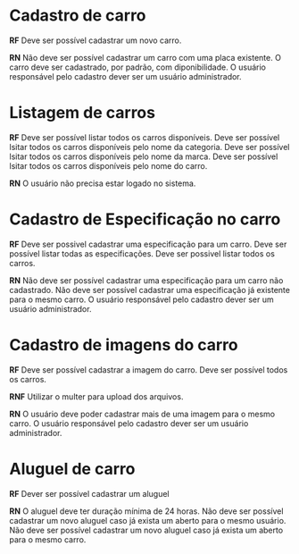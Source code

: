 # Cadastro de carro

**RF**
Deve ser possível cadastrar um novo carro.

**RN**
Não deve ser possível cadastrar um carro com uma placa existente.
O carro deve ser cadastrado, por padrão, com diponibilidade.
O usuário responsável pelo cadastro dever ser um usuário administrador.

# Listagem de carros

**RF**
Deve ser possível listar todos os carros disponíveis.
Deve ser possível lsitar todos os carros disponíveis pelo nome da categoria.
Deve ser possível lsitar todos os carros disponíveis pelo nome da marca.
Deve ser possível lsitar todos os carros disponíveis pelo nome do carro.

**RN**
O usuário não precisa estar logado no sistema.

# Cadastro de Especificação no carro

**RF**
Deve ser possivel cadastrar uma especificação para um carro.
Deve ser possível listar todas as especificações.
Deve ser possivel listar todos os carros.

**RN**
Não deve ser possível cadastrar uma especificação para um carro não cadastrado.
Não deve ser possível cadastrar uma especificação já existente para o mesmo carro.
O usuário responsável pelo cadastro dever ser um usuário administrador.

# Cadastro de imagens do carro

**RF**
Deve ser possível cadastrar a imagem do carro.
Deve ser possível todos os carros.

**RNF**
Utilizar o multer para upload dos arquivos.

**RN**
O usuário deve poder cadastrar mais de uma imagem para o mesmo carro.
O usuário responsável pelo cadastro dever ser um usuário administrador.

# Aluguel de carro

**RF**
Dever ser possível cadastrar um aluguel

**RN**
O aluguel deve ter duração mínima de 24 horas.
Não deve ser possível cadastrar um novo aluguel caso já exista um aberto para o mesmo usuário.
Não deve ser possível cadastrar um novo aluguel caso já exista um aberto para o mesmo carro.
